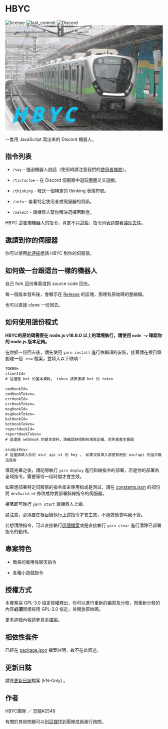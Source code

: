 # HBYC
![license](https://img.shields.io/github/license/HBYC-Team/HBYC?style=for-the-badge)
![last_commit](https://img.shields.io/github/last-commit/HBYC-Team/HBYC?style=for-the-badge)
![Discord](https://img.shields.io/discord/977204156043509780?style=for-the-badge)
[![EMU800!!!](../public/images/banner-20221009.jpg)](https://reurl.cc/GxQqdy)

一隻用 JavaScript 寫出來的 Discord 機器人。

## 指令列表
* `/say` - 強迫機器人說話（使用時請注意我們的[使用者條款](./TermsofService-Tw.md)）。

* `/tictactoe` - 在 Discord 伺服器中遊玩圈圈叉叉遊戲。

* `/thinking` - 發送一個特定的 thinking 表情符號。

* `/info` - 查看特定使用者或伺服器的資訊。

* `/select` - 讓機器人幫你解決選擇困難症。

HBYC 這隻爛機器人的指令，肯定不只這些，指令列表請查看[協助文件](./help.md)。

## 邀請到你的伺服器
你可以使用[此連結](https://discord.com/api/oauth2/authorize?client_id=977024737156931675&permissions=1644971949559&scope=bot%20applications.commands)邀請 HBYC 到你的伺服器。

## 如何做一台跟這台一樣的機器人
自己 fork 這份專案或抓 source code 回去。

每一個版本發布後，會顯示在 [Release](https://github.com/HBYC-Team/HBYC/releases) 的區塊，那裡有原始碼的壓縮檔。

也可以直接 clone 一份回去。

## 如何使用這份程式
**HBYC的原始碼需要在 node.js v18.8.0 以上的環境執行，請使用 `node -v` 確認你的 node.js 版本足夠。**

在你抓一份回去後，請先使用 `yarn install` 進行依賴項的安裝，接著請在根目錄創建一個 `.env` 檔案，並填入以下缺項：
```
TOKEN=
clientId=
# 這裡是 bot 的基本資料， token 請直接填 bot 的 token 

cmdHookId=
cmdHookToken=
errHookId=
errHookToken=
msgHookId=
msgHookToken=
botHookId=
botHookToken=
reportHookId=
reportHookToken=
# 這邊是 webhook 的基本資料，請確認缺項都有填寫正確，否則會產生報錯

osuApiKey=
# 這邊請填入你的 osu! api v1 的 key ， 如果沒有填入將使有用到 osu!api 的指令無法使用
```

填寫完畢之後，請記得執行 `yarn deploy` 進行斜線指令的部署，若是你的部署為全域指令，需要等待一段時間才會生效。

如果想部署特定伺服器的指令拿來使用抑或是測試，請在 [constants.json](../src/constants.json) 的部份將 `devGuild.id` 修改成你要部署斜線指令的伺服器。

接著即可執行 `yarn start` 讓機器人上線。

請注意，必須要在根目錄執行上述指令才會生效，不照做他會叫我不管。

若想清除指令，可以直接執行[這個檔案](../src/clear.js)或是直接執行 `yarn clear` 進行清除已部署指令的動作。

## 專案特色
* 簡易的實用性聊天指令

* 各種小遊戲指令

## 授權方式
本專案採 GPL-3.0 協定授權釋出，你可以進行重新的編寫及分發，而重新分發的內容**必須**同樣採用 GPL-3.0 協定，並開放原始碼。

更多詳細內容請參見[本檔案](../LICENSE)。

## 相依性套件
已經在 [package.json](./package.json) 檔案註明，故不在此贅述。

## 更新日誌
請見[更新日誌](../CHANGELOG.md)檔案 (EN-Only) 。

## 作者
HBYC團隊 ／ 恐龍#2549

有關於其他問題可以到[這裡](https://discord.gg/J7X2nWXszp)找到團隊成員進行詢問。
